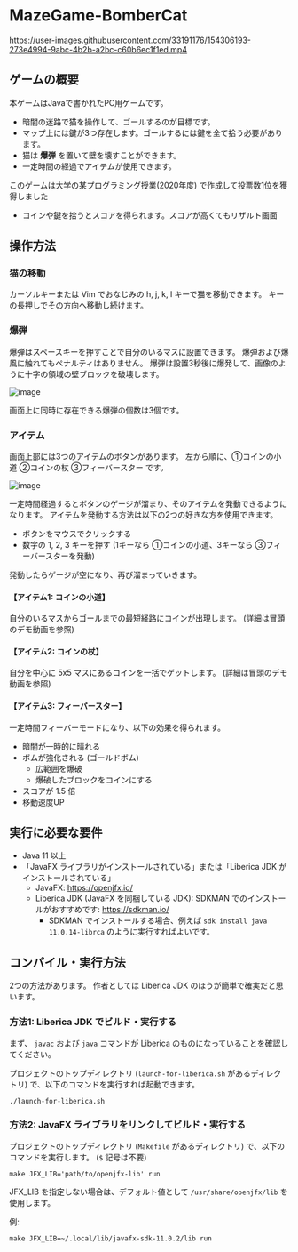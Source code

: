 # MazeGame-BomberCat

https://user-images.githubusercontent.com/33191176/154306193-273e4994-9abc-4b2b-a2bc-c60b6ec1f1ed.mp4

## ゲームの概要
本ゲームはJavaで書かれたPC用ゲームです。

- 暗闇の迷路で猫を操作して、ゴールするのが目標です。
- マップ上には鍵が3つ存在します。ゴールするには鍵を全て拾う必要があります。
- 猫は **爆弾** を置いて壁を壊すことができます。
- 一定時間の経過でアイテムが使用できます。

このゲームは大学の某プログラミング授業(2020年度) で作成して投票数1位を獲得しました

- コインや鍵を拾うとスコアを得られます。スコアが高くてもリザルト画面

## 操作方法
### 猫の移動
カーソルキーまたは Vim でおなじみの h, j, k, l キーで猫を移動できます。
キーの長押しでその方向へ移動し続けます。

### 爆弾
爆弾はスペースキーを押すことで自分のいるマスに設置できます。
爆弾および爆風に触れてもペナルティはありません。
爆弾は設置3秒後に爆発して、画像のように十字の領域の壁ブロックを破壊します。

![image](https://user-images.githubusercontent.com/33191176/154324500-0674ba91-3d67-4f63-9fb5-aca6f95434c7.png)

画面上に同時に存在できる爆弾の個数は3個です。

### アイテム
画面上部には3つのアイテムのボタンがあります。
左から順に、①コインの小道 ②コインの杖 ③フィーバースター です。

![image](https://user-images.githubusercontent.com/33191176/154324593-8a9d5c16-fea4-45d9-801c-c3e931a075ef.png)

一定時間経過するとボタンのゲージが溜まり、そのアイテムを発動できるようになります。
アイテムを発動する方法は以下の2つの好きな方を使用できます。

- ボタンをマウスでクリックする
- 数字の 1, 2, 3 キーを押す (1キーなら ①コインの小道、3キーなら ③フィーバースターを発動)

発動したらゲージが空になり、再び溜まっていきます。

#### 【アイテム1:  コインの小道】
自分のいるマスからゴールまでの最短経路にコインが出現します。
(詳細は冒頭のデモ動画を参照)

#### 【アイテム2: コインの杖】
自分を中心に 5x5 マスにあるコインを一括でゲットします。
(詳細は冒頭のデモ動画を参照)

#### 【アイテム3: フィーバースター】
一定時間フィーバーモードになり、以下の効果を得られます。

- 暗闇が一時的に晴れる
- ボムが強化される (ゴールドボム)
    - 広範囲を爆破
    - 爆破したブロックをコインにする
- スコアが 1.5 倍
- 移動速度UP


## 実行に必要な要件
- Java 11 以上
- 「JavaFX ライブラリがインストールされている」または「Liberica JDK がインストールされている」
    - JavaFX: https://openjfx.io/
    - Liberica JDK (JavaFX を同梱している JDK): SDKMAN でのインストールがおすすめです: https://sdkman.io/
        - SDKMAN でインストールする場合、例えば `sdk install java 11.0.14-librca` のように実行すればよいです。


## コンパイル・実行方法
2つの方法があります。
作者としては Liberica JDK のほうが簡単で確実だと思います。

### 方法1: Liberica JDK でビルド・実行する
まず、 `javac` および `java` コマンドが Liberica のものになっていることを確認してください。

プロジェクトのトップディレクトリ (`launch-for-liberica.sh` があるディレクトリ) で、以下のコマンドを実行すれば起動できます。

```
./launch-for-liberica.sh
```


### 方法2: JavaFX ライブラリをリンクしてビルド・実行する

プロジェクトのトップディレクトリ (`Makefile` があるディレクトリ) で、以下のコマンドを実行します。
(`$` 記号は不要)

```
make JFX_LIB='path/to/openjfx-lib' run
```

JFX_LIB を指定しない場合は、デフォルト値として `/usr/share/openjfx/lib` を使用します。

例:
```
make JFX_LIB=~/.local/lib/javafx-sdk-11.0.2/lib run
```

